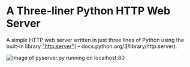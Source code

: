 # A Three-liner Python HTTP Web Server
 A simple HTTP web server written in just three lines of Python using the built-in library ["http.server"](https://docs.python.org/3/library/http.server.html#module-http.server)( – docs.python.org/3/library/http.server).
 
![Image of pyserver.py running on localhost:80](https://github.com/cjamesni/three-line-python-http-web-server/blob/866fc412519c5ff999d27462d80ef5fc9e6ae1ab/pyserver-at-localhost.png)
